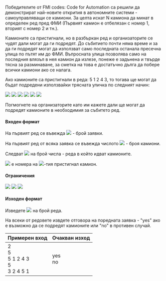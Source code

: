 Победителите от FMI codes: Code for Automation са решили да демонстрират най-новите открития в автономните системи - самоуправляващи се камиони. За целта искат N камиона да минат в определен ред пред ФМИ (Първият камион е отбелязан с номер 1, вторият с номер 2 и тн.).

Камионите са пристигнали, но в разбъркан ред и организаторите се чудят дали могат да ги подредят. До събитието почти няма време и за да ги подредят могат да използват само последната останала пресечна улица по пътят им до ФМИ. Въпросната улица позволява само на последния влязъл в нея камион да излезе, понеже е задънена и твърде тясна за разминаване, за сметка на това е достатъчно дълга да побере всички камиони ако се налага.

Ако камионите са пристигнали в реда: 5 1 2 4 3, то тогава ще могат да бъдат подредени използвайки трясната уличка по следният начин:

![](https://github.com/andy489/Data_Structures_and_Algorithms_CPP/blob/master/assets/Truck%20Ordering%2001.png)
![](https://github.com/andy489/Data_Structures_and_Algorithms_CPP/blob/master/assets/Truck%20Ordering%2002.png)
![](https://github.com/andy489/Data_Structures_and_Algorithms_CPP/blob/master/assets/Truck%20Ordering%2003.png)
![](https://github.com/andy489/Data_Structures_and_Algorithms_CPP/blob/master/assets/Truck%20Ordering%2004.png)
![](https://github.com/andy489/Data_Structures_and_Algorithms_CPP/blob/master/assets/Truck%20Ordering%2005.png)
![](https://github.com/andy489/Data_Structures_and_Algorithms_CPP/blob/master/assets/Truck%20Ordering%2006.png)

Погмогнете на организаторите като им кажете дали ще могат да подредят камионите в необходимия за събитето ред.

#### Входен формат

На първият ред се въвежда <img src="https://latex.codecogs.com/svg.latex?\Large&space;T"> - брой заявки.

На първият ред от всяка заявка се въвежда числото <img src="https://latex.codecogs.com/svg.latex?\Large&space;N"> - броя камиони.

Следват <img src="https://latex.codecogs.com/svg.latex?\Large&space;N"> на брой числа - реда в който идват камионите.

<img src="https://latex.codecogs.com/svg.latex?\Large&space;A_0,A_1,...,A_{N-1}-A_i"> e номера на <img src="https://latex.codecogs.com/svg.latex?\Large&space;i">-тия пристигнал камион.

#### Ограничения

<img src="https://latex.codecogs.com/svg.latex?\Large&space;1\le{T}\le{10}">

<img src="https://latex.codecogs.com/svg.latex?\Large&space;0\le{N}\le{10^5}">

<img src="https://latex.codecogs.com/svg.latex?\Large&space;1\le{A_i}\le{N}">

#### Изходен формат

Изведете <img src="https://latex.codecogs.com/svg.latex?\Large&space;T"> на брой реда.

На всеки от редовете извдете отговора на поредната заявка - "yes" ако е възможно да се подредят камионите или "no" в противен случай.

Примерен вход| Очакван изход
-|-
2<br>5<br>5 1 2 4 3<br>5<br>3 2 4 5 1|yes<br>no

